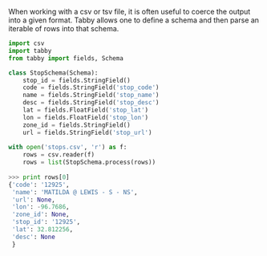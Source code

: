 When working with a csv or tsv file, it is often useful to coerce the output into a given format. 
Tabby allows one to define a schema and then parse an iterable of rows into that schema.

```python
import csv
import tabby
from tabby import fields, Schema

class StopSchema(Schema):
    stop_id = fields.StringField()
    code = fields.StringField('stop_code')
    name = fields.StringField('stop_name')
    desc = fields.StringField('stop_desc')
    lat = fields.FloatField('stop_lat')
    lon = fields.FloatField('stop_lon')
    zone_id = fields.StringField()
    url = fields.StringField('stop_url')
                
with open('stops.csv', 'r') as f:
    rows = csv.reader(f)
    rows = list(StopSchema.process(rows))
      
>>> print rows[0]
{'code': '12925', 
 'name': 'MATILDA @ LEWIS - S - NS',
 'url': None,
 'lon': -96.7686,
 'zone_id': None,
 'stop_id': '12925', 
 'lat': 32.812256, 
 'desc': None
 }
```                
